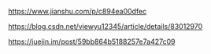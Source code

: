 https://www.jianshu.com/p/c894ea00dfec

https://blog.csdn.net/viewyu12345/article/details/83012970

https://juejin.im/post/59bb864b5188257e7a427c09
